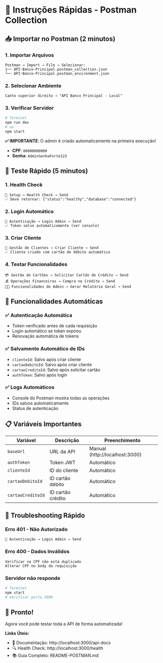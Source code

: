 # 🚀 Instruções Rápidas - Postman Collection

## 📥 Importar no Postman (2 minutos)

### 1. Importar Arquivos
```
Postman → Import → File → Selecionar:
├── API-Banco-Principal.postman_collection.json
└── API-Banco-Principal.postman_environment.json
```

### 2. Selecionar Ambiente
```
Canto superior direito → "API Banco Principal - Local"
```

### 3. Verificar Servidor
```bash
# Terminal
npm run dev
# ou
npm start
```

**✅ IMPORTANTE**: O admin é criado automaticamente na primeira execução!
- **CPF**: `00000000000`
- **Senha**: `AdminSenhaForte123`

## 🎯 Teste Rápido (5 minutos)

### 1. Health Check
```
🔧 Setup → Health Check → Send
✅ Deve retornar: {"status":"healthy","database":"connected"}
```

### 2. Login Automático
```
🔐 Autenticação → Login Admin → Send
✅ Token salvo automaticamente (ver console)
```

### 3. Criar Cliente
```
👥 Gestão de Clientes → Criar Cliente → Send
✅ Cliente criado com cartão de débito automático
```

### 4. Testar Funcionalidades
```
💳 Gestão de Cartões → Solicitar Cartão de Crédito → Send
💰 Operações Financeiras → Compra no Crédito → Send
👨‍💼 Funcionalidades de Admin → Gerar Relatório Geral → Send
```

## 🔧 Funcionalidades Automáticas

### ✅ Autenticação Automática
- Token verificado antes de cada requisição
- Login automático se token expirou
- Renovação automática de tokens

### ✅ Salvamento Automático de IDs
- `clienteId`: Salvo após criar cliente
- `cartaoDebitoId`: Salvo após criar cliente
- `cartaoCreditoId`: Salvo após solicitar cartão
- `authToken`: Salvo após login

### ✅ Logs Automáticos
- Console do Postman mostra todas as operações
- IDs salvos automaticamente
- Status de autenticação

## 📋 Variáveis Importantes

| Variável | Descrição | Preenchimento |
|----------|-----------|---------------|
| `baseUrl` | URL da API | Manual (http://localhost:3000) |
| `authToken` | Token JWT | Automático |
| `clienteId` | ID do cliente | Automático |
| `cartaoDebitoId` | ID cartão débito | Automático |
| `cartaoCreditoId` | ID cartão crédito | Automático |

## 🚨 Troubleshooting Rápido

### Erro 401 - Não Autorizado
```
🔐 Autenticação → Login Admin → Send
```

### Erro 400 - Dados Inválidos
```
Verificar se CPF não está duplicado
Alterar CPF no body da requisição
```

### Servidor não responde
```bash
# Terminal
npm start
# Verificar porta 3000
```

## 🎉 Pronto!

Agora você pode testar toda a API de forma automatizada!

**Links Úteis:**
- 📖 Documentação: http://localhost:3000/api-docs
- 🔍 Health Check: http://localhost:3000/health
- 📚 Guia Completo: README-POSTMAN.md 